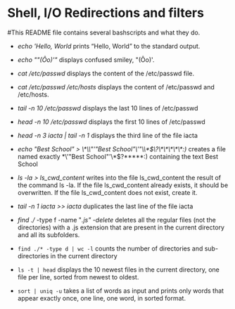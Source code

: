 # Shell, I/O Redirections and filters
#This README file contains several bashscripts and what they do.
* *echo 'Hello, World* prints “Hello, World” to the standard output.
* *echo "\"(Ôo)'"* displays confused smiley, "(Ôo)'.
* *cat /etc/passwd* displays the content of the /etc/passwd file.
* *cat /etc/passwd /etc/hosts* displays the content of /etc/passwd and /etc/hosts.
* *tail -n 10 /etc/passwd* displays the last 10 lines of /etc/passwd
* *head -n 10 /etc/passwd* displays the first 10 lines of /etc/passwd
* *head -n 3 iacta | tail -n 1* displays the third line of the file iacta
* *echo "Best School" > \\\*\\\\"'\"Best School\"\\'"\\\\\*\$\\\?\\\*\\\*\\\*\\\*\\\*:\)*  creates a file named exactly \*\\'"Best School"\'\\*$\?\*\*\*\*\*:) containing the text Best School
* *ls -la > ls_cwd_content* writes into the file ls_cwd_content the result of the command ls -la. If the file ls_cwd_content already exists, it should be overwritten. If the file ls_cwd_content does not exist, create it.

* *tail -n 1 iacta >> iacta* duplicates the last line of the file iacta

* *find ./* -type f -name "*.js" -delete* deletes all the regular files (not the directories) with a .js extension that are present in the current directory and all its subfolders.

* ```find ./* -type d | wc -l``` counts the number of directories and sub-directories in the current directory

* ```ls -t | head``` displays the 10 newest files in the current directory, one file per line, sorted from newest to oldest.

* ```sort | uniq -u``` takes a list of words as input and prints only words that appear exactly once, one line, one word, in sorted format.


